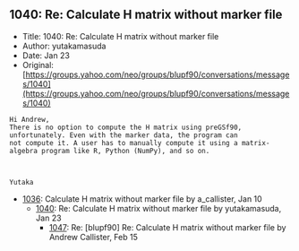 ## 1040: Re: Calculate H matrix without marker file

- Title: 1040: Re: Calculate H matrix without marker file
- Author: yutakamasuda
- Date: Jan 23
- Original: [https://groups.yahoo.com/neo/groups/blupf90/conversations/messages/1040](https://groups.yahoo.com/neo/groups/blupf90/conversations/messages/1040)

```
Hi Andrew,
There is no option to compute the H matrix using preGSf90, unfortunately. Even with the marker data, the program can
not compute it. A user has to manually compute it using a matrix-algebra program like R, Python (NumPy), and so on.



Yutaka
```

- [1036](1036.md): Calculate H matrix without marker file by a_callister, Jan 10
    - [1040](1040.md): Re: Calculate H matrix without marker file by yutakamasuda, Jan 23
        - [1047](1047.md): Re: [blupf90] Re: Calculate H matrix without marker file by Andrew Callister, Feb 15
